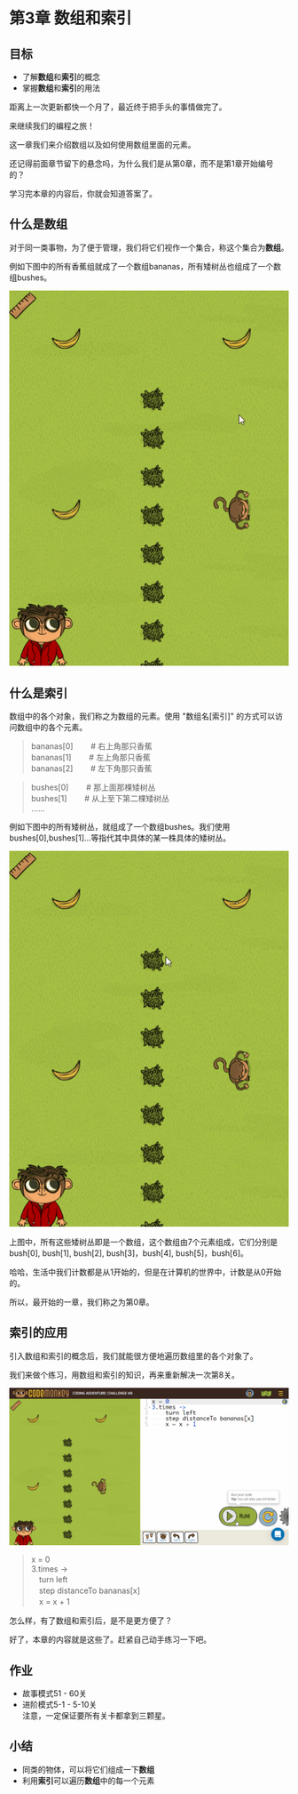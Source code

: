 # 第3章 数组和索引
## 目标 ##
* 了解**数组**和**索引**的概念
* 掌握**数组**和**索引**的用法

距离上一次更新都快一个月了，最近终于把手头的事情做完了。<br>

来继续我们的编程之旅！<br>

这一章我们来介绍数组以及如何使用数组里面的元素。<br>

还记得前面章节留下的悬念吗，为什么我们是从第0章，而不是第1章开始编号的？<br>

学习完本章的内容后，你就会知道答案了。<br>

## 什么是数组 ##

对于同一类事物，为了便于管理，我们将它们视作一个集合，称这个集合为**数组**。<br>

例如下图中的所有香蕉组就成了一个数组bananas，所有矮树丛也组成了一个数组bushes。<br>

![bananas](https://github.com/icuic/cm/raw/master/image/5_indexing/bananas.gif "数组bananas")

## 什么是索引 ##

数组中的各个对象，我们称之为数组的元素。使用 "数组名[索引]" 的方式可以访问数组中的各个元素。<br>

> bananas[0] 　　# 右上角那只香蕉<br>
> bananas[1] 　　# 左上角那只香蕉<br>
> bananas[2] 　　# 左下角那只香蕉<br>

> bushes[0] 　　# 那上面那棵矮树丛<br>
> bushes[1] 　　# 从上至下第二棵矮树丛<br>
> ......<br>

例如下图中的所有矮树丛，就组成了一个数组bushes。我们使用bushes[0],bushes[1]...等指代其中具体的某一株具体的矮树丛。<br>

![bushes](https://github.com/icuic/cm/raw/master/image/5_indexing/bushes.gif "数组bushes")

上图中，所有这些矮树丛即是一个数组，这个数组由7个元素组成，它们分别是bush[0], bush[1], bush[2], bush[3]，bush[4], bush[5]，bush[6]。<br>

哈哈，生活中我们计数都是从1开始的，但是在计算机的世界中，计数是从0开始的。<br>

所以，最开始的一章，我们称之为第0章。<br>

## 索引的应用 ##

引入数组和索引的概念后，我们就能很方便地遍历数组里的各个对象了。<br>

我们来做个练习，用数组和索引的知识，再来重新解决一次第8关。

![solution](https://github.com/icuic/cm/raw/master/image/5_indexing/solution.gif "使用数组和索引的知识解答第8关")

> x = 0 <br>
> 3.times -> <br>
>    　turn left <br>
>    　step distanceTo bananas[x] <br>
>    　x = x + 1 <br>

怎么样，有了数组和索引后，是不是更方便了？

好了，本章的内容就是这些了。赶紧自己动手练习一下吧。

## 作业 ##
* 故事模式51 - 60关
* 进阶模式5-1 - 5-10关
<br>注意，一定保证要所有关卡都拿到三颗星。<br>

## 小结 ##
* 同类的物体，可以将它们组成一下**数组**
* 利用**索引**可以遍历**数组**中的每一个元素
